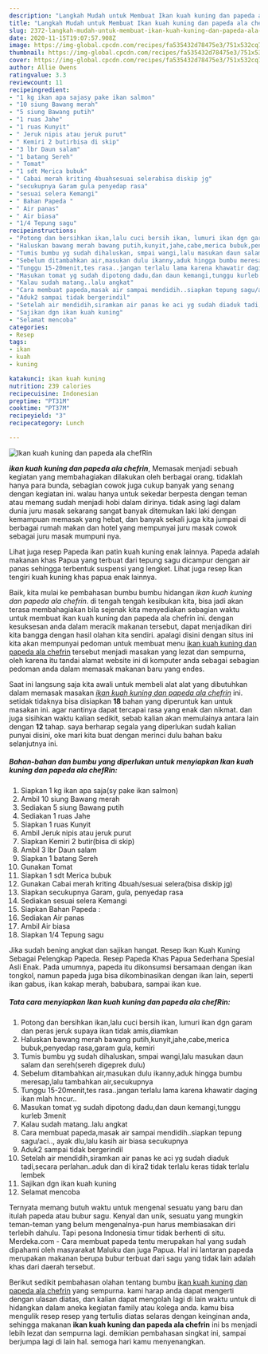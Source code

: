 ```yaml
---
description: "Langkah Mudah untuk Membuat Ikan kuah kuning dan papeda ala chefRin yang Lezat"
title: "Langkah Mudah untuk Membuat Ikan kuah kuning dan papeda ala chefRin yang Lezat"
slug: 2372-langkah-mudah-untuk-membuat-ikan-kuah-kuning-dan-papeda-ala-chefrin-yang-lezat
date: 2020-11-15T19:07:57.908Z
image: https://img-global.cpcdn.com/recipes/fa535432d78475e3/751x532cq70/ikan-kuah-kuning-dan-papeda-ala-chefrin-foto-resep-utama.jpg
thumbnail: https://img-global.cpcdn.com/recipes/fa535432d78475e3/751x532cq70/ikan-kuah-kuning-dan-papeda-ala-chefrin-foto-resep-utama.jpg
cover: https://img-global.cpcdn.com/recipes/fa535432d78475e3/751x532cq70/ikan-kuah-kuning-dan-papeda-ala-chefrin-foto-resep-utama.jpg
author: Allie Owens
ratingvalue: 3.3
reviewcount: 11
recipeingredient:
- "1 kg ikan apa sajasy pake ikan salmon"
- "10 siung Bawang merah"
- "5 siung Bawang putih"
- "1 ruas Jahe"
- "1 ruas Kunyit"
- " Jeruk nipis atau jeruk purut"
- " Kemiri 2 butirbisa di skip"
- "3 lbr Daun salam"
- "1 batang Sereh"
- " Tomat"
- "1 sdt Merica bubuk"
- " Cabai merah kriting 4buahsesuai selerabisa diskip jg"
- "secukupnya Garam gula penyedap rasa"
- "sesuai selera Kemangi"
- " Bahan Papeda "
- " Air panas"
- " Air biasa"
- "1/4 Tepung sagu"
recipeinstructions:
- "Potong dan bersihkan ikan,lalu cuci bersih ikan, lumuri ikan dgn garam dan peras jeruk supaya ikan tidak amis,diamkan"
- "Haluskan bawang merah bawang putih,kunyit,jahe,cabe,merica bubuk,penyedap rasa,garam gula, kemiri"
- "Tumis bumbu yg sudah dihaluskan, smpai wangi,lalu masukan daun salam dan sereh(sereh digeprek dulu)"
- "Sebelum ditambahkan air,masukan dulu ikanny,aduk hingga bumbu meresap,lalu tambahkan air,secukupnya"
- "Tunggu 15-20menit,tes rasa..jangan terlalu lama karena khawatir daging ikan mlah hncur.."
- "Masukan tomat yg sudah dipotong dadu,dan daun kemangi,tunggu kurleb 3menit"
- "Kalau sudah matang..lalu angkat"
- "Cara membuat papeda,masak air sampai mendidih..siapkan tepung sagu/aci.., ayak dlu,lalu kasih air biasa secukupnya"
- "Aduk2 sampai tidak bergerindil"
- "Setelah air mendidih,siramkan air panas ke aci yg sudah diaduk tadi,secara perlahan..aduk dan di kira2 tidak terlalu keras tidak terlalu lembek"
- "Sajikan dgn ikan kuah kuning"
- "Selamat mencoba"
categories:
- Resep
tags:
- ikan
- kuah
- kuning

katakunci: ikan kuah kuning 
nutrition: 239 calories
recipecuisine: Indonesian
preptime: "PT31M"
cooktime: "PT37M"
recipeyield: "3"
recipecategory: Lunch

---
```



![Ikan kuah kuning dan papeda ala chefRin](https://img-global.cpcdn.com/recipes/fa535432d78475e3/751x532cq70/ikan-kuah-kuning-dan-papeda-ala-chefrin-foto-resep-utama.jpg)

<b><i>ikan kuah kuning dan papeda ala chefrin</i></b>, Memasak menjadi sebuah kegiatan yang membahagiakan dilakukan oleh berbagai orang. tidaklah hanya para bunda, sebagian cowok juga cukup banyak yang senang dengan kegiatan ini. walau hanya untuk sekedar berpesta dengan teman atau memang sudah menjadi hobi dalam dirinya. tidak asing lagi dalam dunia juru masak sekarang sangat banyak ditemukan laki laki dengan kemampuan memasak yang hebat, dan banyak sekali juga kita jumpai di berbagai rumah makan dan hotel yang mempunyai juru masak cowok sebagai juru masak mumpuni nya.

Lihat juga resep Papeda ikan patin kuah kuning enak lainnya. Papeda adalah makanan khas Papua yang terbuat dari tepung sagu dicampur dengan air panas sehingga terbentuk suspensi yang lengket. Lihat juga resep Ikan tengiri kuah kuning khas papua enak lainnya.

Baik, kita mulai ke pembahasan bumbu bumbu hidangan <i>ikan kuah kuning dan papeda ala chefrin</i>. di tengah tengah kesibukan kita, bisa jadi akan terasa membahagiakan bila sejenak kita menyediakan sebagian waktu untuk membuat ikan kuah kuning dan papeda ala chefrin ini. dengan kesuksesan anda dalam meracik makanan tersebut, dapat menjadikan diri kita bangga dengan hasil olahan kita sendiri. apalagi disini dengan situs ini kita akan mempunyai pedoman untuk membuat menu <u>ikan kuah kuning dan papeda ala chefrin</u> tersebut menjadi masakan yang lezat dan sempurna, oleh karena itu tandai alamat website ini di komputer anda sebagai sebagian pedoman anda dalam memasak makanan baru yang endes.


Saat ini langsung saja kita awali untuk membeli alat alat yang dibutuhkan dalam memasak masakan <u><i>ikan kuah kuning dan papeda ala chefrin</i></u> ini. setidak tidaknya bisa disiapkan <b>18</b> bahan yang diperuntuk kan untuk masakan ini. agar nantinya dapat tercapai rasa yang enak dan nikmat. dan juga sisihkan waktu kalian sedikit, sebab kalian akan memulainya antara lain dengan <b>12</b> tahap. saya berharap segala yang diperlukan sudah kalian punyai disini, oke mari kita buat dengan merinci dulu bahan baku selanjutnya ini.

<!--inarticleads1-->

##### Bahan-bahan dan bumbu yang diperlukan untuk menyiapkan Ikan kuah kuning dan papeda ala chefRin:

1. Siapkan 1 kg ikan apa saja(sy pake ikan salmon)
1. Ambil 10 siung Bawang merah
1. Sediakan 5 siung Bawang putih
1. Sediakan 1 ruas Jahe
1. Siapkan 1 ruas Kunyit
1. Ambil  Jeruk nipis atau jeruk purut
1. Siapkan  Kemiri 2 butir(bisa di skip)
1. Ambil 3 lbr Daun salam
1. Siapkan 1 batang Sereh
1. Gunakan  Tomat
1. Siapkan 1 sdt Merica bubuk
1. Gunakan  Cabai merah kriting 4buah/sesuai selera(bisa diskip jg)
1. Siapkan secukupnya Garam, gula, penyedap rasa
1. Sediakan sesuai selera Kemangi
1. Siapkan  Bahan Papeda :
1. Sediakan  Air panas
1. Ambil  Air biasa
1. Siapkan 1/4 Tepung sagu


Jika sudah bening angkat dan sajikan hangat. Resep Ikan Kuah Kuning Sebagai Pelengkap Papeda. Resep Papeda Khas Papua Sederhana Spesial Asli Enak. Pada umumnya, papeda itu dikonsumsi bersamaan dengan ikan tongkol, namun papeda juga bisa dikombinasikan dengan ikan lain, seperti ikan gabus, ikan kakap merah, babubara, sampai ikan kue. 

<!--inarticleads2-->

##### Tata cara menyiapkan Ikan kuah kuning dan papeda ala chefRin:

1. Potong dan bersihkan ikan,lalu cuci bersih ikan, lumuri ikan dgn garam dan peras jeruk supaya ikan tidak amis,diamkan
1. Haluskan bawang merah bawang putih,kunyit,jahe,cabe,merica bubuk,penyedap rasa,garam gula, kemiri
1. Tumis bumbu yg sudah dihaluskan, smpai wangi,lalu masukan daun salam dan sereh(sereh digeprek dulu)
1. Sebelum ditambahkan air,masukan dulu ikanny,aduk hingga bumbu meresap,lalu tambahkan air,secukupnya
1. Tunggu 15-20menit,tes rasa..jangan terlalu lama karena khawatir daging ikan mlah hncur..
1. Masukan tomat yg sudah dipotong dadu,dan daun kemangi,tunggu kurleb 3menit
1. Kalau sudah matang..lalu angkat
1. Cara membuat papeda,masak air sampai mendidih..siapkan tepung sagu/aci.., ayak dlu,lalu kasih air biasa secukupnya
1. Aduk2 sampai tidak bergerindil
1. Setelah air mendidih,siramkan air panas ke aci yg sudah diaduk tadi,secara perlahan..aduk dan di kira2 tidak terlalu keras tidak terlalu lembek
1. Sajikan dgn ikan kuah kuning
1. Selamat mencoba


Ternyata memang butuh waktu untuk mengenal sesuatu yang baru dan itulah papeda atau bubur sagu. Kenyal dan unik, sesuatu yang mungkin teman-teman yang belum mengenalnya-pun harus membiasakan diri terlebih dahulu. Tapi pesona Indonesia timur tidak berhenti di situ. Merdeka.com - Cara membuat papeda tentu merupakan hal yang sudah dipahami oleh masyarakat Maluku dan juga Papua. Hal ini lantaran papeda merupakan makanan berupa bubur terbuat dari sagu yang tidak lain adalah khas dari daerah tersebut. 

Berikut sedikit pembahasan olahan tentang bumbu <u>ikan kuah kuning dan papeda ala chefrin</u> yang sempurna. kami harap anda dapat mengerti dengan ulasan diatas, dan kalian dapat mengolah lagi di lain waktu untuk di hidangkan dalam aneka kegiatan family atau kolega anda. kamu bisa mengulik resep resep yang tertulis diatas selaras dengan keinginan anda, sehingga makanan <b>ikan kuah kuning dan papeda ala chefrin</b> ini bs menjadi lebih lezat dan sempurna lagi. demikian pembahasan singkat ini, sampai berjumpa lagi di lain hal. semoga hari kamu menyenangkan.
